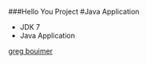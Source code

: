 ###Hello You Project
#Java Application

* JDK 7
* Java Application

[greg bouimer](http://sqasolution.com)
